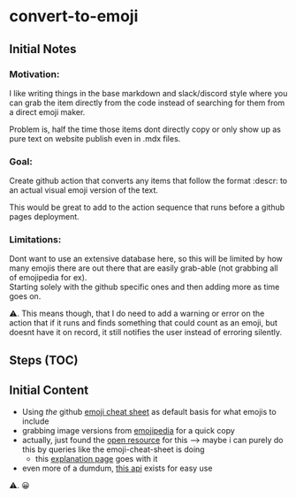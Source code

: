 # convert-to-emoji

## Initial Notes

### Motivation:

I like writing things in the base markdown and slack/discord style where you can grab the item directly from the code instead of searching for them from a direct emoji maker.

Problem is, half the time those items dont directly copy or only show up as pure text on website publish even in .mdx files.

### Goal:

Create github action that converts any items that follow the format :descr: to an actual visual emoji version of the text.

This would be great to add to the action sequence that runs before a github pages deployment.

### Limitations:

Dont want to use an extensive database here, so this will be limited by how many emojis there are out there that are easily grab-able (not grabbing all of emojipedia for ex).<br/>
Starting solely with the github specific ones and then adding more as time goes on.

⚠. <!-- ![warning]("https://github.githubassets.com/images/icons/emoji/unicode/26a0.png?v8") --> This means though, that I do need to add a warning or error on the action that if it runs and finds something that could count as an emoji, but doesnt have it on record, it still notifies the user instead of erroring silently.

## Steps (TOC)

## Initial Content

- Using *the* github [emoji cheat sheet](https://github.com/ikatyang/emoji-cheat-sheet) as default basis for what emojis to include
- grabbing image versions from [emojipedia](https://emojipedia.org/) for a quick copy
- actually, just found the [open resource](https://unicode.org/emoji/charts/full-emoji-list.html) for this --> maybe i can purely do this by queries like the emoji-cheat-sheet is doing
  - this [explanation page](https://cldr.unicode.org/#TOC-What-is-CLDR-) goes with it
- even more of a dumdum, [this api](https://docs.github.com/en/rest/emojis) exists for easy use 

⚠. <!-- ![warning]("https://github.githubassets.com/images/icons/emoji/unicode/26a0.png?v8") -->
😀 <!-- ![grinning]("https://github.githubassets.com/images/icons/emoji/unicode/1f600.png?v8") -->

